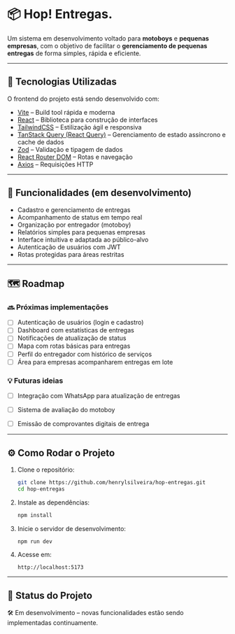 # 📦 Hop! Entregas. 

Um sistema em desenvolvimento voltado para **motoboys** e **pequenas empresas**, com o objetivo de facilitar o **gerenciamento de pequenas entregas** de forma simples, rápida e eficiente.  

---

## 🚀 Tecnologias Utilizadas  

O frontend do projeto está sendo desenvolvido com:  
- [Vite](https://vitejs.dev/) – Build tool rápida e moderna  
- [React](https://react.dev/) – Biblioteca para construção de interfaces  
- [TailwindCSS](https://tailwindcss.com/) – Estilização ágil e responsiva  
- [TanStack Query (React Query)](https://tanstack.com/query/latest) – Gerenciamento de estado assíncrono e cache de dados  
- [Zod](https://zod.dev/) – Validação e tipagem de dados
- [React Router DOM](https://reactrouter.com/) – Rotas e navegação  
- [Axios](https://axios-http.com/) – Requisições HTTP  


---

## 📌 Funcionalidades (em desenvolvimento)  

- Cadastro e gerenciamento de entregas  
- Acompanhamento de status em tempo real  
- Organização por entregador (motoboy)  
- Relatórios simples para pequenas empresas  
- Interface intuitiva e adaptada ao público-alvo
- Autenticação de usuários com JWT
- Rotas protegidas para áreas restritas

---

## 🗺️ Roadmap  

### 🔜 Próximas implementações  
- [ ] Autenticação de usuários (login e cadastro)  
- [ ] Dashboard com estatísticas de entregas  
- [ ] Notificações de atualização de status  
- [ ] Mapa com rotas básicas para entregas  
- [ ] Perfil do entregador com histórico de serviços  
- [ ] Área para empresas acompanharem entregas em lote  

### 💡 Futuras ideias  
- [ ] Integração com WhatsApp para atualização de entregas  
- [ ] Sistema de avaliação do motoboy  
- [ ] Emissão de comprovantes digitais de entrega   


---

## ⚙️ Como Rodar o Projeto  

1. Clone o repositório:  
   ```bash
   git clone https://github.com/henrylsilveira/hop-entregas.git
   cd hop-entregas
   ```

2. Instale as dependências:  
   ```bash
   npm install
   ```

3. Inicie o servidor de desenvolvimento:  
   ```bash
   npm run dev
   ```

4. Acesse em:  
   ```
   http://localhost:5173
   ```

---

## 📌 Status do Projeto  

🛠️ Em desenvolvimento – novas funcionalidades estão sendo implementadas continuamente.  


